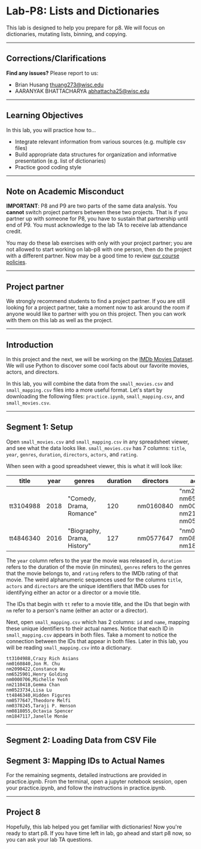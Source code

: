 # Lab-P8: Lists and Dictionaries

This lab is designed to help you prepare for p8. We will focus on dictionaries, mutating lists, binning, and copying.

------------------------------
## Corrections/Clarifications

**Find any issues?** Please report to us:

- Brian Husang <thuang273@wisc.edu>
- AARANYAK BHATTACHARYA <abhattacha25@wisc.edu>

------------------------------
## Learning Objectives

In this lab, you will practice how to...
* Integrate relevant information from various sources (e.g. multiple csv files)
* Build appropriate data structures for organization and informative presentation (e.g. list of dictionaries)
* Practice good coding style

------------------------------
## Note on Academic Misconduct

**IMPORTANT**: P8 and P9 are two parts of the same data analysis. You **cannot** switch project partners between these two projects. That is if you partner up with someone for P8, you have to sustain that partnership until end of P9. You must acknowledge to the lab TA to receive lab attendance credit.

You may do these lab exercises with only with your project partner; you are not allowed to start working on lab-p8 with one person, then do the project with a different partner.  Now may be a good time to review [our course policies](https://www.msyamkumar.com/cs220/s22/syllabus.html).

------------------------------
## Project partner

We strongly recommend students to find a project partner. If you are still looking for a project partner, take a moment now to ask around the room if anyone would like to partner with you on this project. Then you can work with them on this lab as well as the project.

------------------------------
## Introduction

In this project and the next, we will be working on the [IMDb Movies Dataset](https://www.imdb.com/interfaces/). We will use Python to discover some cool facts about our favorite movies, actors, and directors.

In this lab, you will combine the data from the `small_movies.csv` and `small_mapping.csv` files into a more useful format. Let's start by downloading the following files: `practice.ipynb`, `small_mapping.csv`, and `small_movies.csv`.

------------------------------
## Segment 1: Setup

Open `small_movies.csv` and `small_mapping.csv` in any spreadsheet viewer, and see what the data looks like. `small_movies.csv` has 7 columns: `title`, `year`, `genres`, `duration`, `directors`, `actors`, and `rating`.

When seen with a good spreadsheet viewer, this is what it will look like:

| title | year            | genres                      | duration | directors                                                           | actors                                       | rating |
| ----  |-----------------|-----------------------------|----------|---------------------------------------------------------------------|----------------------------------------------|--------| 
| tt3104988 | 2018  |  "Comedy, Drama, Romance" | 120  | nm0160840                                                           | "nm2090422, nm6525901, nm0000706, nm2110418, nm0523734" | 6.9 |
| tt4846340 | 2016  | "Biography, Drama, History"   | 127  | nm0577647                                                           | "nm0378245, nm0818055, nm1847117" | 7.8|

The `year` column refers to the year the movie was released in, `duration` refers to the duration of the movie (in minutes), `genres` refers to the genres that the movie belongs to, and `rating` refers to the IMDb rating of that movie. The weird alphanumeric sequences used for the columns `title`, `actors` and `directors` are the unique identifiers that IMDb uses for identifying either an actor or a director or a movie title. 

The IDs that begin with `tt` refer to a movie title, and the IDs that begin with `nm` refer to a person's name (either an actor or a director).

Next, open `small_mapping.csv` which has 2 columns: `id` and `name`, mapping these unique identifiers to their actual names.  Notice that each ID in `small_mapping.csv` appears in both files.  Take a moment to notice the connection between the IDs that appear in both files. Later in this lab, you will be reading `small_mapping.csv` into a dictionary.

```
tt3104988,Crazy Rich Asians
nm0160840,Jon M. Chu
nm2090422,Constance Wu
nm6525901,Henry Golding
nm0000706,Michelle Yeoh
nm2110418,Gemma Chan
nm0523734,Lisa Lu
tt4846340,Hidden Figures
nm0577647,Theodore Melfi
nm0378245,Taraji P. Henson
nm0818055,Octavia Spencer
nm1847117,Janelle Monáe
```

------------------------------
## Segment 2: Loading Data from CSV File
## Segment 3: Mapping IDs to Actual Names

For the remaining segments, detailed instructions are provided in practice.ipynb. From the terminal, open a jupyter notebook session, open your practice.ipynb, and follow the instructions in practice.ipynb.

------------------------------
## Project 8

Hopefully, this lab helped you get familiar with dictionaries! Now you're ready to start p8. If you have time left in lab, go ahead and start p8 now, so you can ask your lab TA questions. 
